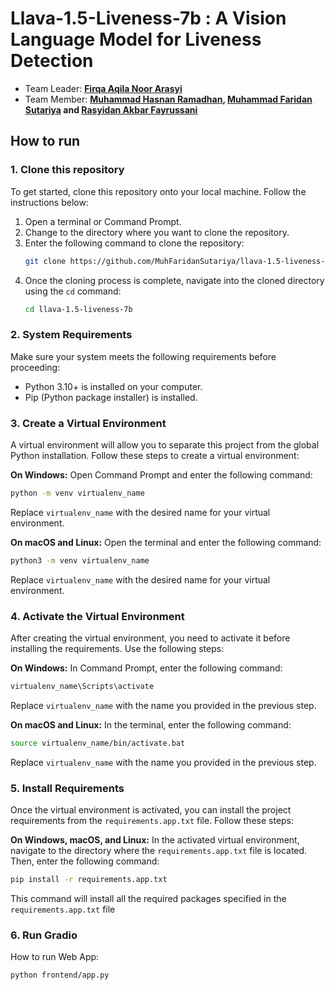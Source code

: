 # Llava-1.5-Liveness-7b : A Vision Language Model for Liveness Detection

- Team Leader: <b>[Firqa Aqila Noor Arasyi](https://github.com/firqaaa)</b>
- Team Member: <b>[Muhammad Hasnan Ramadhan](https://github.com/hasnanmr), [Muhammad Faridan Sutariya](https://github.com/MuhFaridanSutariya) and [Rasyidan Akbar Fayrussani](https://github.com/0xrsydn)</b>

## How to run

### 1. Clone this repository
To get started, clone this repository onto your local machine. Follow the instructions below:

1. Open a terminal or Command Prompt.
2. Change to the directory where you want to clone the repository.
3. Enter the following command to clone the repository:
   ```bash
   git clone https://github.com/MuhFaridanSutariya/llava-1.5-liveness-7b.git
   ```
4. Once the cloning process is complete, navigate into the cloned directory using the `cd` command:
   ```bash
   cd llava-1.5-liveness-7b
   ```

### 2. System Requirements
Make sure your system meets the following requirements before proceeding:
- Python 3.10+ is installed on your computer.
- Pip (Python package installer) is installed.


### 3. Create a Virtual Environment
A virtual environment will allow you to separate this project from the global Python installation. Follow these steps to create a virtual environment:

**On Windows:**
Open Command Prompt and enter the following command:
```bash
python -m venv virtualenv_name
```
Replace `virtualenv_name` with the desired name for your virtual environment.

**On macOS and Linux:**
Open the terminal and enter the following command:
```bash
python3 -m venv virtualenv_name
```
Replace `virtualenv_name` with the desired name for your virtual environment.

### 4. Activate the Virtual Environment
After creating the virtual environment, you need to activate it before installing the requirements. Use the following steps:

**On Windows:**
In Command Prompt, enter the following command:
```bash
virtualenv_name\Scripts\activate
```
Replace `virtualenv_name` with the name you provided in the previous step.

**On macOS and Linux:**
In the terminal, enter the following command:
```bash
source virtualenv_name/bin/activate.bat
```
Replace `virtualenv_name` with the name you provided in the previous step.

### 5. Install Requirements
Once the virtual environment is activated, you can install the project requirements from the `requirements.app.txt` file. Follow these steps:

**On Windows, macOS, and Linux:**
In the activated virtual environment, navigate to the directory where the `requirements.app.txt` file is located. Then, enter the following command:
```bash
pip install -r requirements.app.txt
```
This command will install all the required packages specified in the `requirements.app.txt` file 

### 6. Run Gradio

How to run Web App:

``python frontend/app.py``
